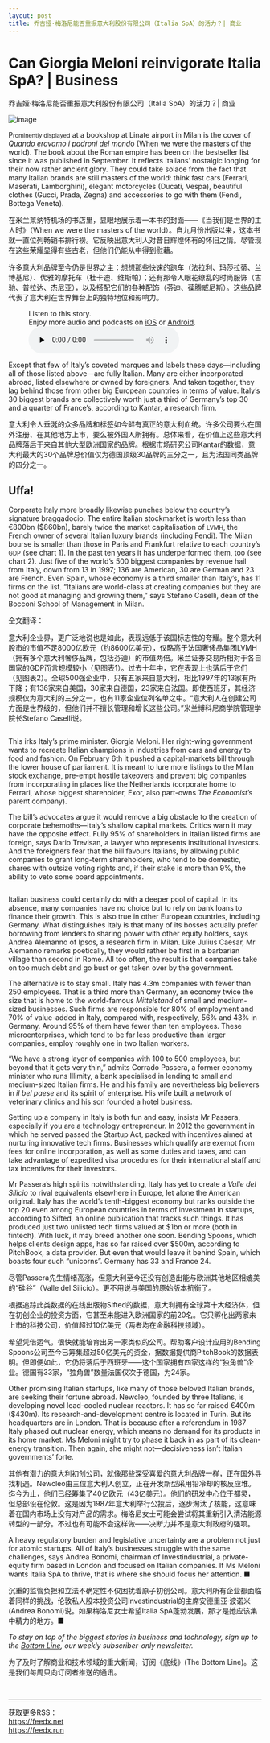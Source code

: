 ```yaml
---
layout: post
title: 乔吉娅·梅洛尼能否重振意大利股份有限公司（Italia SpA）的活力？| 商业
---
```


# Can Giorgia Meloni reinvigorate Italia SpA? | Business


乔吉娅·梅洛尼能否重振意大利股份有限公司（Italia SpA）的活力？| 商业


![image](https://images.weserv.nl/?url=www.economist.com/img/b/1280/720/90/media-assets/image/20240210_WBP502.jpg)

<div></div><p><span>P</span><small>rominently displayed</small> at a bookshop at Linate airport in Milan is the cover of <i>Quando eravamo i padroni del mond</i>o (When we were the masters of the world). The book about the Roman empire has been on the bestseller list since it was published in September. It reflects Italians’ nostalgic longing for their now rather ancient glory. They could take solace from the fact that many Italian brands are still masters of the world: think fast cars (Ferrari, Maserati, Lamborghini), elegant motorcycles (Ducati, Vespa), beautiful clothes (Gucci, Prada, Zegna) and accessories to go with them (Fendi, Bottega Veneta). </p>

在米兰莱纳特机场的书店里，显眼地展示着一本书的封面——《当我们是世界的主人时》（When we were the masters of the world）。自九月份出版以来，这本书就一直位列畅销书排行榜。它反映出意大利人对昔日辉煌怀有的怀旧之情。尽管现在这些荣耀显得有些古老，但他们仍能从中得到慰藉。

许多意大利品牌至今仍是世界之主：想想那些快速的跑车（法拉利、玛莎拉蒂、兰博基尼）、优雅的摩托车（杜卡迪、维斯帕）；还有那令人眼花缭乱的时尚服饰（古驰、普拉达、杰尼亚），以及搭配它们的各种配饰（芬迪、葆腾威尼斯）。这些品牌代表了意大利在世界舞台上的独特地位和影响力。




<div><figure><div><figcaption>Listen to this story.</figcaption> <span>Enjoy more audio and podcasts on<!-- --> <a href="https://www.economist.comhttps://economist-app.onelink.me/d2eC/bed1b25" id="audio-ios-cta" rel="noreferrer" target="_blank">iOS</a> <!-- -->or<!-- --> <a href="https://www.economist.comhttps://economist-app.onelink.me/d2eC/7f3c199" id="audio-android-cta" rel="noreferrer" target="_blank">Android</a>.</span></div><audio controls="" id="audio-player" preload="none" src="https://www.economist.com/media-assets/audio/061%20Business%20-%20Business%20in%20Italy-093d59b9b2a589d096b0db4e5c65cf7f.mp3" title="Can Giorgia Meloni reinvigorate Italia SpA?"><p>Your browser does not support the &lt;audio&gt; element.</p></audio><div><div></div></div></figure></div><p>Except that few of Italy’s coveted marques and labels these days—including all of those listed above—are fully Italian. Many are either incorporated abroad, listed elsewhere or owned by foreigners. And taken together, they lag behind those from other big European countries in terms of value. Italy’s 30 biggest brands are collectively worth just a third of Germany’s top 30 and a quarter of France’s, according to Kantar, a research firm. </p>

意大利令人垂涎的众多品牌和标签如今鲜有真正的意大利血统。许多公司要么在国外注册、在其他地方上市，要么被外国人所拥有。总体来看，在价值上这些意大利品牌落后于来自其他大型欧洲国家的品牌。根据市场研究公司Kantar的数据，意大利最大的30个品牌总价值仅为德国顶级30品牌的三分之一，且为法国同类品牌的四分之一。


<h2>Uffa!</h2><p>Corporate Italy more broadly likewise punches below the country’s signature braggadocio. The entire Italian stockmarket is worth less than €800bn ($860bn), barely twice the market capitalisation of <small>LVMH</small>, the French owner of several Italian luxury brands (including Fendi). The Milan bourse is smaller than those in Paris and Frankfurt relative to each country’s <small>GDP</small> (see chart 1). In the past ten years it has underperformed them, too (see chart 2). Just five of the world’s 500 biggest companies by revenue hail from Italy, down from 13 in 1997; 136 are American, 30 are German and 23 are French. Even Spain, whose economy is a third smaller than Italy’s, has 11 firms on the list. “Italians are world-class at creating companies but they are not good at managing and growing them,” says Stefano Caselli, dean of the Bocconi School of Management in Milan. </p>

全文翻译：

意大利企业界，更广泛地说也是如此，表现远低于该国标志性的夸耀。整个意大利股市的市值不足8000亿欧元（约8600亿美元），仅略高于法国奢侈品集团LVMH（拥有多个意大利奢侈品牌，包括芬迪）的市值两倍。米兰证券交易所相对于各自国家的GDP而言规模较小（见图表1）。过去十年中，它在表现上也落后于它们（见图表2）。全球500强企业中，只有五家来自意大利，相比1997年的13家有所下降；有136家来自美国，30家来自德国，23家来自法国。即使西班牙，其经济规模仅为意大利的三分之一，也有11家企业位列名单之中。“意大利人在创建公司方面是世界级的，但他们并不擅长管理和增长这些公司。”米兰博科尼商学院管理学院长Stefano Caselli说。


<div><div><div id="econ-1"></div></div></div><div><figure><span><img alt="" src="https://www.economist.com/img/b/608/739/90/media-assets/image/20240210_WBC305.png"/></span></figure><p>This irks Italy’s prime minister. Giorgia Meloni. Her right-wing government wants to recreate Italian champions in industries from cars and energy to food and fashion. On February 6th it pushed a capital-markets bill through the lower house of parliament. It is meant to lure more listings to the Milan stock exchange, pre-empt hostile takeovers and prevent big companies from incorporating in places like the Netherlands (corporate home to Ferrari, whose biggest shareholder, Exor, also part-owns <i>The Economist</i>’s parent company). </p><p>The bill’s advocates argue it would remove a big obstacle to the creation of corporate behemoths—Italy’s shallow capital markets. Critics warn it may have the opposite effect. Fully 95% of shareholders in Italian listed firms are foreign, says Dario Trevisan, a lawyer who represents institutional investors. And the foreigners fear that the bill favours Italians, by allowing public companies to grant long-term shareholders, who tend to be domestic, shares with outsize voting rights and, if their stake is more than 9%, the ability to veto some board appointments. </p></div><div><figure><span><img alt="" src="https://www.economist.com/img/b/608/1175/90/media-assets/image/20240210_WBC318.png"/></span></figure><p>Italian business could certainly do with a deeper pool of capital. In its absence, many companies have no choice but to rely on bank loans to finance their growth. This is also true in other European countries, including Germany. What distinguishes Italy is that many of its bosses actually prefer borrowing from lenders to sharing power with other equity holders, says Andrea Alemanno of Ipsos, a research firm in Milan. Like Julius Caesar, Mr Alemanno remarks poetically, they would rather be first in a barbarian village than second in Rome. All too often, the result is that companies take on too much debt and go bust or get taken over by the government. </p><p>The alternative is to stay small. Italy has 4.3m companies with fewer than 250 employees. That is a third more than Germany, an economy twice the size that is home to the world-famous <i>Mittelstand</i> of small and medium-sized businesses. Such firms are responsible for 80% of employment and 70% of value-added in Italy, compared with, respectively, 56% and 43% in Germany. Around 95% of them have fewer than ten employees. These microenterprises, which tend to be far less productive than larger companies, employ roughly one in two Italian workers.</p><p>“We have a strong layer of companies with 100 to 500 employees, but beyond that it gets very thin,” admits Corrado Passera, a former economy minister who runs Illimity, a bank specialised in lending to small and medium-sized Italian firms. He and his family are nevertheless big believers in <i>il bel paese</i> and its spirit of enterprise. His wife built a network of veterinary clinics and his son founded a hotel business. </p><p>Setting up a company in Italy is both fun and easy, insists Mr Passera, especially if you are a technology entrepreneur. In 2012 the government in which he served passed the Startup Act, packed with incentives aimed at nurturing innovative tech firms. Businesses which qualify are exempt from fees for online incorporation, as well as some duties and taxes, and can take advantage of expedited visa procedures for their international staff and tax incentives for their investors.</p></div><div><div><div id="econ-2"></div></div></div><p>Mr Passera’s high spirits notwithstanding, Italy has yet to create a <i>Valle del Silicio</i> to rival equivalents elsewhere in Europe, let alone the American original<i>.</i> Italy has the world’s tenth-biggest economy but ranks outside the top 20 even among European countries in terms of investment in startups, according to Sifted, an online publication that tracks such things. It has produced just two unlisted tech firms valued at $1bn or more (both in fintech). With luck, it may breed another one soon. Bending Spoons, which helps clients design apps, has so far raised over $500m, according to PitchBook, a data provider. But even that would leave it behind Spain, which boasts four such “unicorns”. Germany has 33 and France 24. </p>

尽管Passera先生情绪高涨，但意大利至今还没有创造出能与欧洲其他地区相媲美的“硅谷”（Valle del Silicio）。更不用说与美国的原始版本抗衡了。

根据追踪此类数据的在线出版物Sifted的数据，意大利拥有全球第十大经济体，但在初创企业的投资方面，它甚至未能进入欧洲国家的前20名。它只孵化出两家未上市的科技公司，价值超过10亿美元（两者均在金融科技领域）。

希望凭借运气，很快就能培育出另一家类似的公司。帮助客户设计应用的Bending Spoons公司至今已筹集超过50亿美元的资金，据数据提供商PitchBook的数据表明。但即便如此，它仍将落后于西班牙——这个国家拥有四家这样的“独角兽”企业。德国有33家，“独角兽”数量法国仅次于德国，为24家。


<p>Other promising Italian startups, like many of those beloved Italian brands, are seeking their fortune abroad. Newcleo, founded by three Italians, is developing novel lead-cooled nuclear reactors. It has so far raised €400m ($430m). Its research-and-development centre is located in Turin. But its headquarters are in London. That is because after a referendum in 1987 Italy phased out nuclear energy, which means no demand for its products in its home market. Ms Meloni might try to phase it back in as part of its clean-energy transition. Then again, she might not—decisiveness isn’t Italian governments’ forte.</p>

其他有潜力的意大利初创公司，就像那些深受喜爱的意大利品牌一样，正在国外寻找机遇。Newcleo由三位意大利人创立，正在开发新型采用铅冷却的核反应堆。迄今为止，他们已经筹集了40亿欧元（43亿美元）。他们的研发中心位于都灵，但总部设在伦敦。这是因为1987年意大利举行公投后，逐步淘汰了核能，这意味着在国内市场上没有对产品的需求。梅洛尼女士可能会尝试将其重新引入清洁能源转型的一部分。不过也有可能不会这样做——决断力并不是意大利政府的强项。


<p>A heavy regulatory burden and legislative uncertainty are a problem not just for atomic startups. All of Italy’s businesses struggle with the same challenges, says Andrea Bonomi, chairman of Investindustrial, a private-equity firm based in London and focused on Italian companies. If Ms Meloni wants Italia SpA to thrive, that is where she should focus her attention. <span>■</span></p>

沉重的监管负担和立法不确定性不仅困扰着原子初创公司。意大利所有企业都面临着同样的挑战，伦敦私人股本投资公司Investindustrial的主席安德里亚·波诺米(Andrea Bonomi)说。如果梅洛尼女士希望Italia SpA蓬勃发展，那才是她应该集中精力的地方。■


<p><i>To stay on top of the biggest stories in business and technology, sign up to the <a href="https://www.economist.com/newsletters/the-bottom-line">Bottom Line</a>, our weekly subscriber-only newsletter.</i></p>

为了及时了解商业和技术领域的重大新闻，订阅《底线》(The Bottom Line)。这是我们每周只向订阅者推送的通讯。


<br/><hr/><div>获取更多RSS：<br/><a href="https://feedx.net" style="color: orange;" target="_blank">https://feedx.net</a> <br/><a href="https://feedx.run" style="color: orange;" target="_blank">https://feedx.run</a><br/></div>
